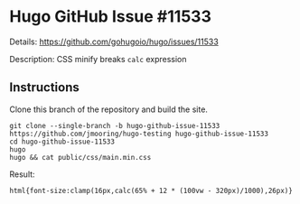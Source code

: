 # Hugo GitHub Issue #11533

Details: <https://github.com/gohugoio/hugo/issues/11533>

Description: CSS minify breaks `calc` expression

## Instructions

Clone this branch of the repository and build the site.

```text
git clone --single-branch -b hugo-github-issue-11533 https://github.com/jmooring/hugo-testing hugo-github-issue-11533
cd hugo-github-issue-11533
hugo
hugo && cat public/css/main.min.css
```

Result:

```text
html{font-size:clamp(16px,calc(65% + 12 * (100vw - 320px)/1000),26px)}
```
